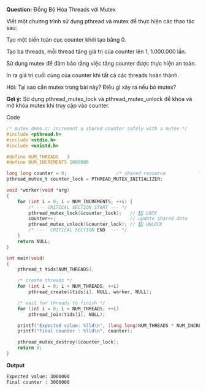 **Question:** Đồng Bộ Hóa Threads với Mutex

Viết một chương trình sử dụng pthread và mutex để thực hiện các thao tác sau:

Tạo một biến toàn cục counter khởi tạo bằng 0.

Tạo ba threads, mỗi thread tăng giá trị của counter lên 1, 1.000.000 lần.

Sử dụng mutex để đảm bảo rằng việc tăng counter được thực hiện an toàn.

In ra giá trị cuối cùng của counter khi tất cả các threads hoàn thành.

Hỏi: Tại sao cần mutex trong bài này? Điều gì xảy ra nếu bỏ mutex?

**Gợi ý:** Sử dụng pthread_mutex_lock và pthread_mutex_unlock để khóa và mở khóa mutex khi truy cập vào counter.

Code

```c
/* mutex_demo.c: increment a shared counter safely with a mutex */
#include <pthread.h>
#include <stdio.h>
#include <unistd.h>

#define NUM_THREADS   3
#define NUM_INCREMENTS 1000000

long long counter = 0;                  /* shared resource            */
pthread_mutex_t counter_lock = PTHREAD_MUTEX_INITIALIZER;

void *worker(void *arg)
{
    for (int i = 0; i < NUM_INCREMENTS; ++i) {
        /* --- CRITICAL SECTION START --- */
        pthread_mutex_lock(&counter_lock);   // 1️⃣ LOCK
        counter++;                           // update shared data
        pthread_mutex_unlock(&counter_lock); // 2️⃣ UNLOCK
        /* ---  CRITICAL SECTION END  --- */
    }
    return NULL;
}

int main(void)
{
    pthread_t tids[NUM_THREADS];

    /* create threads */
    for (int i = 0; i < NUM_THREADS; ++i)
        pthread_create(&tids[i], NULL, worker, NULL);

    /* wait for threads to finish */
    for (int i = 0; i < NUM_THREADS; ++i)
        pthread_join(tids[i], NULL);

    printf("Expected value: %lld\n", (long long)NUM_THREADS * NUM_INCREMENTS);
    printf("Final counter : %lld\n", counter);

    pthread_mutex_destroy(&counter_lock);
    return 0;
}
```

**Output**

```sh
Expected value: 3000000
Final counter : 3000000
```
